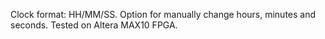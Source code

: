 Clock format:
HH/MM/SS.
Option for manually change hours, minutes and seconds.
Tested on Altera MAX10 FPGA. 
